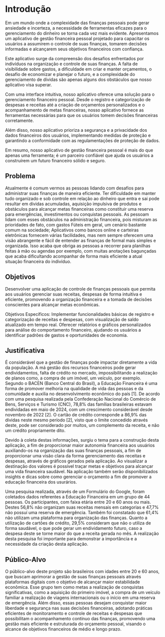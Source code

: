 # Introdução

Em um mundo onde a complexidade das finanças pessoais pode gerar ansiedade e incerteza, a necessidade de ferramentas eficazes para o gerenciamento do dinheiro se torna cada vez mais evidente. Apresentamos um aplicativo de gestão financeira pessoal projetado para capacitar os usuários a assumirem o controle de suas finanças, tomarem decisões informadas e alcançarem seus objetivos financeiros com confiança.

Este aplicativo surge da compreensão dos desafios enfrentados por indivíduos na organização e controle de suas finanças. A falta de visibilidade sobre gastos, a dificuldade em criar e manter orçamentos, o desafio de economizar e planejar o futuro, e a complexidade do gerenciamento de dívidas são apenas alguns dos obstáculos que nosso aplicativo visa superar.

Com uma interface intuitiva, nosso aplicativo oferece uma solução para o gerenciamento financeiro pessoal. Desde o registro e categorização de despesas e receitas até a criação de orçamentos personalizados e o acompanhamento de metas financeiras, nosso aplicativo fornece as ferramentas necessárias para que os usuários tomem decisões financeiras corretamente.

Além disso, nosso aplicativo prioriza a segurança e a privacidade dos dados financeiros dos usuários, implementando medidas de proteção e garantindo a conformidade com as regulamentações de proteção de dados.

Em resumo, nosso aplicativo de gestão financeira pessoal é mais do que apenas uma ferramenta; é um parceiro confiável que ajuda os usuários a construírem um futuro financeiro sólido e seguro.

## Problema

Atualmente é comum vermos as pessoas lidando com desafios para administrar suas finanças de maneira eficiente. Ter dificuldade em manter tudo organizado e sob controle em relação ao dinheiro que entra e sai pode resultar em dívidas acumuladas, aquisição impulsiva de produtos e obstáculos para alcançar metas financeiras como constituir uma reserva para emergências, investimentos ou conquistas pessoais. 
As pessoam lidam com esses obstáculos na administração financeira, pois misturam as prioridades de fato, com gastos Fúteis em geral, um cenário bastante comum na sociedade; Aplicativos como bancos online e carteiras eletrônicas fornecem várias facilidades, mas nem sempre oferecem uma visão abrangente e fácil de entender as finanças de formal mais simples e organizada. 
Isso acaba que obriga as pessoas a recorrer para planilhas feitas à mão ou agendas por exemplo, com muitas anotações bagunçadas que acaba dificultando acompanhar de forma mais eficiente a atual situação financeira do indivíduo.

## Objetivos

Desenvolver uma aplicação de controle de finanças pessoais que permita aos usuários gerenciar suas receitas, despesas de forma intuitiva e eficiente, promovendo a organização financeira e a tomada de decisões conscientes para alcançar metas econômicas.

Objetivos Específicos:
Implementar funcionalidades básicas de registro e categorização de receitas e despesas, com visualização de saldo atualizado em tempo real.
Oferecer relatórios e gráficos personalizados para análise do comportamento financeiro, ajudando os usuários a identificar padrões de gastos e oportunidades de economia.


## Justificativa

É considerável que a gestão de finanças pode impactar diretamente a vida da população. A má gestão dos recursos financeiros pode gerar endividamentos, falta de crédito no mercado, impossibilitando a realização de planos como, a compra de um imóvel, um veículo, por exemplo.  Segundo o BACEN (Banco Central do Brasil), a Educação Financeira é uma forma de promover melhoria na qualidade de vida das pessoas e da comunidade e auxilia no desenvolvimento econômico do país [1]. De acordo com uma pesquisa realizada pela Confederação Nacional do Comércio de Bens, Serviços e Turismo (CNC), 78,8% das famílias brasileiras estavam endividadas em maio de 2024, com um crescimento considerável desde novembro de 2022 [2]. O cartão de crédito corresponde a 86,9% das dívidas neste mesmo período [2], visto que o limite concedido através deste, pode ser considerado por muitos, um complemento da receita, e não um crédito propriamente dito.  

Devido à coleta destas informações, surgiu o tema para a construção desta aplicação, a fim de proporcionar maior autonomia financeira aos usuários auxiliando-os na organização das suas finanças pessoais, a fim de proporcionar uma visão clara da forma gerenciamento das receitas e despesas, através de gráficos gerados pela aplicação. Ao visualizar a destinação dos valores é possível traçar metas e objetivos para alcançar uma vida financeira saudável. Na aplicação também serão disponibilizados insights e dicas sobre como gerenciar o orçamento a fim de promover a educação financeira dos usurários. 

Uma pesquisa realizada, através de um Formulário do Google, foram coletados dados referentes a Educação Financeira em um grupo de 44 pessoas. Os participantes, com faixa etária entre 20 e 60 anos ou mais. Destes 56,8% não organizam suas receitas mensais em categorias e 47,7% não possuí uma reserva de emergência. Também foi constatado que 61,4% não utilizam uma plataforma para organização das finanças. Quanto a utilização de cartões de crédito, 29,5% consideram que não o utiliza de forma saudável, o que pode gerar um endividamento futuro, caso a despesa deste se torne maior do que a receita gerada no mês. A realização desta pesquisa foi importante para demonstrar a importância e a necessidade da criação desta aplicação.  

## Público-Alvo

O público-alvo deste projeto são brasileiros com idades entre 20 e 60 anos, que buscam aprimorar a gestão de suas finanças pessoais através plataformas digitais com o objetivo de alcançar maior estabilidade econômica. Esse grupo tem como metas a realização de conquistas significativas, como a aquisição do primeiro imóvel, a compra de um veículo familiar a realização de viagens internacionais ou o início em uma reserva de emergência. Além disso, essas pessoas desejam conquistar maior liberdade e segurança nas suas decisões financeiras, adotando práticas eficientes de monitoramento e controle de receitas e despesas que possibilitam o acompanhamento contínuo das finanças, promovendo uma gestão mais eficiente e estruturada do orçamento pessoal, visando o alcance de objetivos financeiros de médio e longo prazo. 
